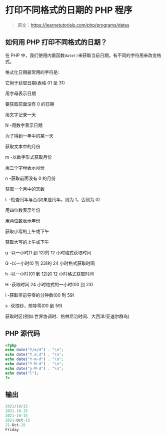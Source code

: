 # 打印不同格式的日期的 PHP 程序

> 原文：<https://learnetutorials.com/php/programs/dates>

## 如何用 PHP 打印不同格式的日期？

在 PHP 中，我们使用内置函数`date()`来获取当前日期。有不同的字符用来改变格式。

格式化日期最常用的字符是:

它用于获取日期(表格 01 至 31)

用字母表示日期

要获取前面没有 0 的日期

用文字记录一天

N -用数字表示日期

为了得到一年中的某一天

获取文本中的月份

m -以数字形式获取月份

用三个字母表示月份

n -获取前面没有 0 的月份

获取一个月中的天数

L -检查闰年与否(如果是闰年，则为 1，否则为 0)

用四位数表示年份

用两位数表示年份

获取小写的上午或下午

获取大写的上午或下午

g -以一小时(1 到 12)的 12 小时格式获取时间

G -以一小时(0 到 23)的 24 小时格式获取时间

h -以一小时(01 到 12)的 12 小时格式获取时间

H -获取时间 24 小时格式的一小时(00 到 23)

i -获取带前导零的分钟数(00 到 59)

s -获取秒，前导零(00 到 59)

获取时区(例如:世界协调时、格林尼治时间、大西洋/亚速尔群岛)

## PHP 源代码

```php
<?php
echo date("Y/m/d") . "\n";
echo date("Y.m.d") . "\n";
echo date("Y-m-d") . "\n";
echo date("Y-M-d") . "\n";
echo date("y-M-d") . "\n";
echo date("l");
?>

```

## 输出

```php
2021/10/15
2021.10.15
2021-10-15
2021-Oct-15
21-Oct-15
Friday
```